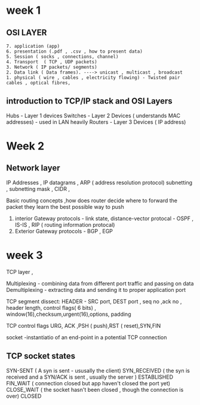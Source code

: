 # week 1 

## OSI LAYER 

```
7. application (app)
6. presentation (.pdf , .csv , how to present data)
5. Session ( socks , connections, channel)
4. Transport  ( TCP , UDP packets)
3. Network ( IP packets/ segments)
2. Data link ( Data frames). ----> unicast , multicast , broadcast 
1. physical ( wire , cables , electricity flowing) - Twisted pair cables , optical fibres,
```

## introduction to TCP/IP stack and OSI Layers
Hubs - Layer 1 devices 
Switches - Layer 2 Devices ( understands MAC addresses) - used in LAN heavily 
Routers -  Layer 3 Devices ( IP address) 

# Week 2 

## Network layer 
IP Addresses , IP datagrams , ARP ( address resolution protocol) 
subnetting , subnetting mask , CIDR , 

Basic routing concepts ,how does router decide where to forward the packet 
they learn the best possible way to push 

1. interior Gateway protocols - link state,  distance-vector protocal   - OSPF , IS-IS , RIP ( routing information protocal) 
2. Exterior Gateway protocols - BGP , EGP 

# week 3 

TCP layer , 

Multiplexing - combining data from different port traffic and passing on data
Demultiplexing - extracting data and sending it to proper application port 

TCP segment dissect:
HEADER  - SRC port, DEST port  , seq no ,ack no , header length, control flags( 6 bits) , window(16),checksum,urgent(16),options, padding


TCP control flags 
URG, ACK  ,PSH ( push),RST ( reset),SYN,FIN

socket  -instantiatio of an end-point in a potential TCP connection


## TCP socket states
SYN-SENT ( A syn is sent - ususally the client)
SYN_RECEIVED  ( the syn is received and a SYN/ACK is sent , usually the server ) 
ESTABLISHED
FIN_WAIT ( connection closed but app haven't closed the port yet)
CLOSE_WAIT ( the socket hasn't been closed , though the connection is over)
CLOSED 











